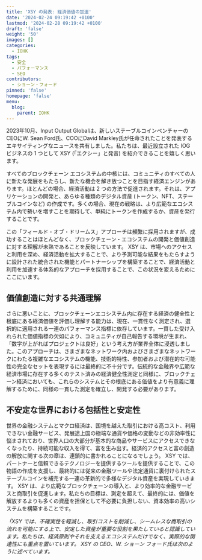 ```yaml
---
title: 'XSY の発表: 経済価値の加速'
date: '2024-02-24 09:19:42 +0100'
lastmod: '2024-02-28 09:19:42 +0100'
draft: 'false'
weight: '50'
images: []
categories:
  - IOHK
tags:
  - 安全
  - パフォーマンス
  - SEO
contributors:
  - ショーン・フォード
pinned: 'false'
homepage: 'false'
menu:
  blog:
    parent: IOHK
---
```


2023年10月、Input Output Globalは、新しいステーブルコインベンチャーのCEOにW. Sean Ford氏、COOにDavid Markley氏が任命されたことを発表するエキサイティングなニュースを共有しました。私たちは、最近設立された IOG ビジネスの 1 つとして XSY (「エクシー」と発音) を紹介できることを嬉しく思います。

すべてのブロックチェーン エコシステムの中核には、コミュニティのすべての人に新たな発展をもたらし、新たな機会を解き放つことを目指す経済エンジンがあります。ほとんどの場合、経済活動は 2 つの方法で促進されます。それは、アプリケーションの開発と、あらゆる種類のデジタル資産 (トークン、NFT、ステーブルコインなど) の作成です。多くの場合、現在の戦略は、より広範なエコシステム内で勢いを増すことを期待して、単純にトークンを作成するか、資産を発行することです。

この「フィールド・オブ・ドリームス」アプローチは頻繁に採用されますが、成功することはほとんどなく、ブロックチェーン・エコシステムの開発と価値創造に対する理解が未熟であることを反映しています。 XSY は、市場へのアクセスと利用を深め、経済活動を拡大することで、より予測可能な結果を​​もたらすように設計された統合された機能とパートナーシップを構築することで、経済活動と利用を加速する体系的なアプローチを採用することで、この状況を変えるためにここにいます。

## 価値創造に対する共通理解

さらに悪いことに、ブロックチェーンエコシステム内に存在する経済の健全性と根底にある経済価値を評価し理解する能力は、現在、一貫性なく測定され、選択的に適用される一連のパフォーマンス指標に依存しています。一貫した受け入れられた価値指標の欠如により、コミュニティが自己報告する環境が生まれ、「数字が上がればプロジェクトは良好」という考え方が業界全体に浸透しました。このアプローチは、さまざまなネットワーク内およびさまざまなネットワークにわたる複雑なエコシステムの機能、技術的特性、参加者および潜在的な可能性の完全なセットを表現するには最終的に不十分です。伝統的な金融界や広範な経済市場に存在する多くのテスト済みの経済健全性測定と同様に、ブロックチェーン経済においても、これらのシステムとその根底にある価値をより有意義に理解するために、同様の一貫した測定を確立し、開発する必要があります。

## 不安定な世界における包括性と安定性

世界の金融システムとマクロ経済は、国境を越えた取引における高コスト、利用できない金融サービス、発展途上国の極端な通貨や価格の変動などの非効率性に悩まされており、世界人口の大部分が基本的な商品やサービスにアクセスできなくなったり、持続可能な収入を得て、富を生み出す。経済的アクセスと富の創造の解放に関する次の章は、連鎖的に書かれることになるでしょう。 XSY では、パートナーと信頼できるテクノロジーを提供するツールを提供することで、この物語の作成を支援し、最終的には従来の金融ツールや法定通貨に裏付けられたステーブルコインを補完する一連の革新的で多様なデジタル資産を実現していきます。 XSY は、より広範なブロックチェーンの導入と、より効率的な金融サービスと商取引を促進します。私たちの目標は、測定を超えて、最終的には、価値を解放するよりも多くの資産を担保として不必要に負担しない、資本効率の高いシステムを構築することです。

*「XSY では、不確実性を軽減し、取引コストを削減し、シームレスな商取引の流れを可能にする上で、安定した資産が重要な役割を果たしていると認識しています。私たちは、経済原則やそれを支えるエコシステムだけでなく、実際的な関連性にも重点を置いています。 XSY の CEO、W. ショーン フォード氏は次のように述べています。*
